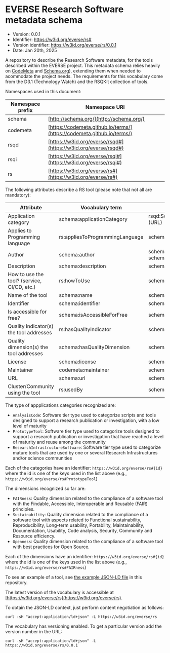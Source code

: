 # EVERSE Research Software metadata schema
- Version: 0.0.1
- Identifier: https://w3id.org/everse/rs#
- Version identifier: https://w3id.org/everse/rs/0.0.1
- Date: Jan 20th, 2025


A repository to describe the Research Software metadata, for the tools described within the EVERSE project.
This metadata schema relies heavily on [CodeMeta](https://codemeta.github.io/terms/) and [Schema.org](http://schema.org/)), extending them when needed to 
acommodate the project needs. The requirements for this vocabulary come from the D3.1 (Technology Watch) and
the RSQKit collection of tools.

Namespaces used in this document:

| Namespace prefix | Namespace URI |
|---|---|
|schema|[http://schema.org/](http://schema.org/)|
|codemeta|[https://codemeta.github.io/terms/](https://codemeta.github.io/terms/)|
|rsqd|[https://w3id.org/everse/rsqd#](https://w3id.org/everse/rsqd#)|
|rsqi|[https://w3id.org/everse/rsqi#](https://w3id.org/everse/rsqi#)|
|rs|[https://w3id.org/everse/rs#](https://w3id.org/everse/rs#)|

The following attributes describe a RS tool (please note that not all are mandatory): 

| Attribute | Vocabulary term | Expected value |
|---|---|---|
| Application category | schema:applicationCategory | rsqd:SoftwareQualityDimension (URL) |
| Applies to Programming language | rs:appliesToProgrammingLanguage | schema:Text (string)|
| Author | schema:author | schema:Person or schema:Organization (URL) |
| Description | schema:description | schema:Text (string)|
| How to use the tool? (service, CI/CD, etc.) | rs:howToUse | schema:URL (string)|
| Name of the tool | schema:name | schema:Text (string)|
| Identifier | schema:identifier | schema:URL (string)|
| Is accessible for free? | schema:isAccessibleForFree | schema:Boolean|
| Quality indicator(s) the tool addresses | rs:hasQualityIndicator | schema:Text (string)|
| Quality dimension(s) the tool addresses | schema:hasQualityDimension | schema:Text (string)|
| License | schema:license | schema:License (URL)|
| Maintainer | codemeta:maintainer | schema:URL (string)|
| URL | schema:url | schema:URL (string)|
| Cluster/Community using the tool | rs:usedBy | schema:Text (string)|



The type of appplications categories recognized are:
- `AnalysisCode`: Software tier type used to categorize scripts and tools designed to support a research publication or investigation, with a low level of maturity
- `PrototypeTool`: Software tier type used to categorize tools designed to support a research publication or investigation that have reached a level of maturity and reuse among the community
- `ResearchInfrastructureSoftware`: Software tier type used to categorize mature tools that are used by one or several Research Infrastructures and/or science communities

Each of the categories have an identifier: `https://w3id.org/everse/rs#{id}` where the id is one of the keys used in the list above (e.g., `https://w3id.org/everse/rs#PrototypeTool`)

The dimensions recognized so far are:
- `FAIRness`: Quality dimension related to the compliance of a software tool with the Findable, Accessible, Interoperable and Reusable (FAIR) principles.
- `Sustainability`: Quality dimension related to the compliance of a software tool with aspects related to Functional sustainability, Reproducibility, Long-term usability, Portability, Maintainability, Documentation, Usability, Code analysis, Security, Community and Resource efficiency. 
- `Openness`: Quality dimension related to the compliance of a software tool with best practices for Open Source.

Each of the dimensions have an identifier: `https://w3id.org/everse/rs#{id}` where the id is one of the keys used in the list above (e.g., `https://w3id.org/everse/rs#FAIRness`)


To see an example of a tool, see [the example JSON-LD file](./example.json) in this repository.

The latest version of the vocabulary is accessible at [https://w3id.org/everse/rs](https://w3id.org/everse/rs).

To obtain the JSON-LD context, just perform content negotiation as follows:

```
curl -sH "accept:application/ld+json" -L https://w3id.org/everse/rs
```

The vocabulary has versioning enabled. To get a particular version add the version number in the URL:

```
curl -sH "accept:application/ld+json" -L https://w3id.org/everse/rs/0.0.1
```

